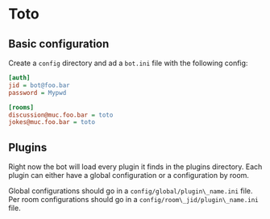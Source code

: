 # Toto

## Basic configuration

Create a `config` directory and ad a `bot.ini` file with the following config:

```ini
[auth]
jid = bot@foo.bar
password = Mypwd

[rooms]
discussion@muc.foo.bar = toto
jokes@muc.foo.bar = toto
```

## Plugins

Right now the bot will load every plugin it finds in the plugins directory.
Each plugin can either have a global configuration or a configuration by room.

Global configurations should go in a `config/global/plugin\_name.ini` file.
Per room configurations should go in a `config/room\_jid/plugin\_name.ini` file.

